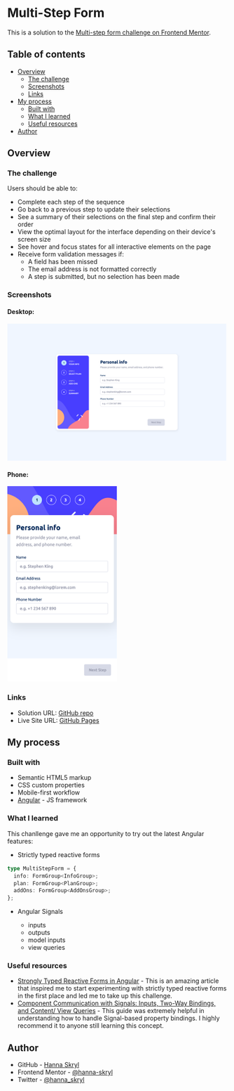 # Multi-Step Form

This is a solution to the [Multi-step form challenge on Frontend Mentor](https://www.frontendmentor.io/challenges/multistep-form-YVAnSdqQBJ).

## Table of contents

- [Overview](#overview)
  - [The challenge](#the-challenge)
  - [Screenshots](#screenshots)
  - [Links](#links)
- [My process](#my-process)
  - [Built with](#built-with)
  - [What I learned](#what-i-learned)
  - [Useful resources](#useful-resources)
- [Author](#author)

## Overview

### The challenge

Users should be able to:

- Complete each step of the sequence
- Go back to a previous step to update their selections
- See a summary of their selections on the final step and confirm their order
- View the optimal layout for the interface depending on their device's screen size
- See hover and focus states for all interactive elements on the page
- Receive form validation messages if:
  - A field has been missed
  - The email address is not formatted correctly
  - A step is submitted, but no selection has been made

### Screenshots

#### Desktop:

<img src="./Solution(Desktop).png" alt="Desktop" width="500"/>

#### Phone:

<img src="./Solution(iPhoneSE).png" alt="Phone" width="250"/>

### Links

- Solution URL: [GitHub repo](https://github.com/hanna-skryl/multi-step-form)
- Live Site URL: [GitHub Pages](https://hanna-skryl.github.io/multi-step-form/)

## My process

### Built with

- Semantic HTML5 markup
- CSS custom properties
- Mobile-first workflow
- [Angular](https://angular.io/) - JS framework

### What I learned

This chanllenge gave me an opportunity to try out the latest Angular features:

- Strictly typed reactive forms

```ts
type MultiStepForm = {
  info: FormGroup<InfoGroup>;
  plan: FormGroup<PlanGroup>;
  addOns: FormGroup<AddOnsGroup>;
};
```

- Angular Signals

  - inputs
  - outputs
  - model inputs
  - view queries

### Useful resources

- [Strongly Typed Reactive Forms in Angular](https://angularindepth.com/posts/1527/strongly-typed-reactive-forms-in-angular) - This is an amazing article that inspired me to start experimenting with strictly typed reactive forms in the first place and led me to take up this challenge.
- [Component Communication with Signals: Inputs, Two-Way Bindings, and Content/ View Queries](https://www.angulararchitects.io/blog/component-communication-with-signals-inputs-two-way-bindings-and-content-view-queries/) - This guide was extremely helpful in understanding how to handle Signal-based property bindings. I highly recommend it to anyone still learning this concept.

## Author

- GitHub - [Hanna Skryl](https://github.com/hanna-skryl)
- Frontend Mentor - [@hanna-skryl](https://www.frontendmentor.io/profile/hanna-skryl)
- Twitter - [@hanna_skryl](https://twitter.com/hanna_skryl)
